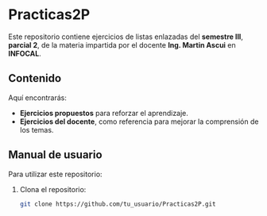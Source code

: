 # Practicas2P

Este repositorio contiene ejercicios de listas enlazadas del **semestre III**, **parcial 2**, de la materia impartida por el docente **Ing. Martin Ascui** en **INFOCAL**.

## Contenido

Aquí encontrarás:
- **Ejercicios propuestos** para reforzar el aprendizaje.
- **Ejercicios del docente**, como referencia para mejorar la comprensión de los temas.

## Manual de usuario

Para utilizar este repositorio:
1. Clona el repositorio:  
   ```bash
   git clone https://github.com/tu_usuario/Practicas2P.git
